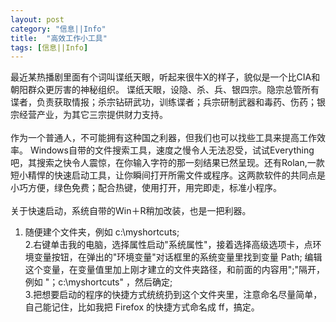```yaml
---
layout: post
category: "信息||Info"
title:  "高效工作小工具"
tags: [信息||Info]
---
```

最近某热播剧里面有个词叫谍纸天眼，听起来很牛X的样子，貌似是一个比CIA和朝阳群众更厉害的神秘组织。
谍纸天眼，设隐、杀、兵、银四宗。隐宗总管所有谍者，负责获取情报；杀宗钻研武功，训练谍者；兵宗研制武器和毒药、伤药；银宗经营产业，为其它三宗提供财力支持。
<BR><BR>
作为一个普通人，不可能拥有这种国之利器，但我们也可以找些工具来提高工作效率。
Windows自带的文件搜索工具，速度之慢令人无法忍受，试试Everything吧，其搜索之快令人震惊，在你输入字符的那一刻结果已然呈现。还有Rolan,一款短小精悍的快速启动工具，让你瞬间打开所需文件或程序。这两款软件的共同点是小巧方便，绿色免费；配合热键，使用打开，用完即走，标准小程序。
<BR><BR>
关于快速启动，系统自带的Win＋R稍加改装，也是一把利器。<BR>
  1. 随便建个文件夹，例如 c:\myshortcuts;<BR>
2.右键单击我的电脑，选择属性启动"系统属性"，接着选择高级选项卡，点环境变量按钮，在弹出的"环境变量"对话框里的系统变量里找到变量 Path;
编辑这个变量，在变量值里加上刚才建立的文件夹路径，和前面的内容用";"隔开，例如 "；c:\myshortcuts" ，然后确定;<BR>
3.把想要启动的程序的快捷方式统统扔到这个文件夹里，注意命名尽量简单，自己能记住，比如我把 Firefox 的快捷方式命名成 ff，搞定。
